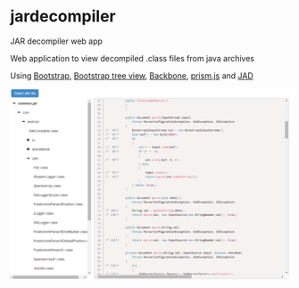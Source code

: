 jardecompiler
=============

JAR decompiler web app

Web application to view decompiled .class files from java archives

Using [Bootstrap](http://getbootstrap.com/), [Bootstrap tree view](https://github.com/jonmiles/bootstrap-treeview), [Backbone](http://backbonejs.org/), [prism.js](http://prismjs.com/) and [JAD](http://en.wikipedia.org/wiki/JAD_(JAva_Decompiler))


![Alt text](Capture.PNG?raw=true)
